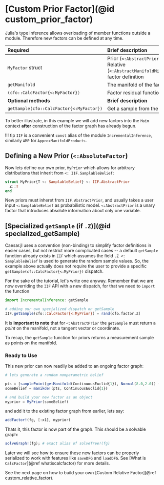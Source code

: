 # [Custom Prior Factor](@id custom_prior_factor)

Julia's type inference allows overloading of member functions outside a module.  Therefore new factors can be defined at any time.  


| Required                                  | Brief description                                                                      |
|:------------------------------------------|:-------------------------------------------------------------------------------------- |
| `MyFactor`  struct                        | Prior (`<:AbstractPrior`) or Relative (`<:AbstractManifoldMinimize`) factor definition |
| `getManifold`                             | The manifold of the factor |
| `(cfo::CalcFactor{<:MyFactor})`           | Factor residual function |
| **Optional methods**                      | **Brief description**                                                                  |
| `getSample(cfo::CalcFactor{<:MyFactor})`  | Get a sample from the factor |


To better illustrate, in this example we will add new factors into the `Main` context **after** construction of the factor graph has already begun.

!!! tip
    `IIF` is a convenient `const` alias of the module `IncrementalInference`, similarly `AMP` for `ApproxManifoldProducts`.

## Defining a New Prior (`<:AbsoluteFactor`)

Now lets define our own prior, `MyPrior` which allows for arbitrary distributions that inherit from `<: IIF.SamplableBelief`:

```julia
struct MyPrior{T <: SamplableBelief} <: IIF.AbstractPrior
  Z::T
end
```

New priors must inheret from `IIF.AbstractPrior`, and usually takes a user input `<:SamplableBelief` as probabilistic model.  `<:AbstractPrior` is a unary factor that introduces absolute information about only one variable.

## [Specialized `getSample` (if `.Z`)](@id specialized_getSample)

Caesar.jl uses a convention (non-binding) to simplify factor definitions in easier cases, but not restrict more complicated cases -- a default `getSample` function already exists in `IIF` which assumes the field `.Z <: SamplableBelief` is used to generate the random sample values.  So, the example above actually does not require the user to provide a specific `getSample(cf::CalcFactor{<:MyPrior})` dispatch.  

For the sake of the tutorial, let's write one anyway.  Remember that we are now overriding the `IIF` API with a new dispatch, for that we need to `import` the function
```julia
import IncrementalInference: getSample

# adding our own specialized dispatch on getSample
IIF.getSample(cfo::CalcFactor{<:MyPrior}) = rand(cfo.factor.Z)
```

It is **important to note** that for `<:AbstractPrior` the `getSample` must return a *point* on the manifold, not a tangent vector or coordinate.  

To recap, the `getSample` function for priors returns a measurement sample as points on the manifold.

### Ready to Use

This new prior can now readily be added to an ongoing factor graph:
```julia
# lets generate a random nonparametric belief

pts = [samplePoint(getManifold(ContinuousEuclid{1}), Normal(8.0,2.0)) for _=1:75]
someBelief = manikde!(pts, ContinuousEuclid{1})

# and build your new factor as an object
myprior = MyPrior(someBelief)
```

and add it to the existing factor graph from earlier, lets say:
```julia
addFactor!(fg, [:x1], myprior)
```

Thats it, this factor is now part of the graph.  This should be a solvable graph:
```julia
solveGraph!(fg); # exact alias of solveTree!(fg)
```

Later we will see how to ensure these new factors can be properly serialized to work with features like `saveDFG` and `loadDFG`.  See [What is `CalcFactor`](@ref whatiscalcfactor) for more details.

See the next page on how to build your own [Custom Relative Factor](@ref custom_relative_factor).